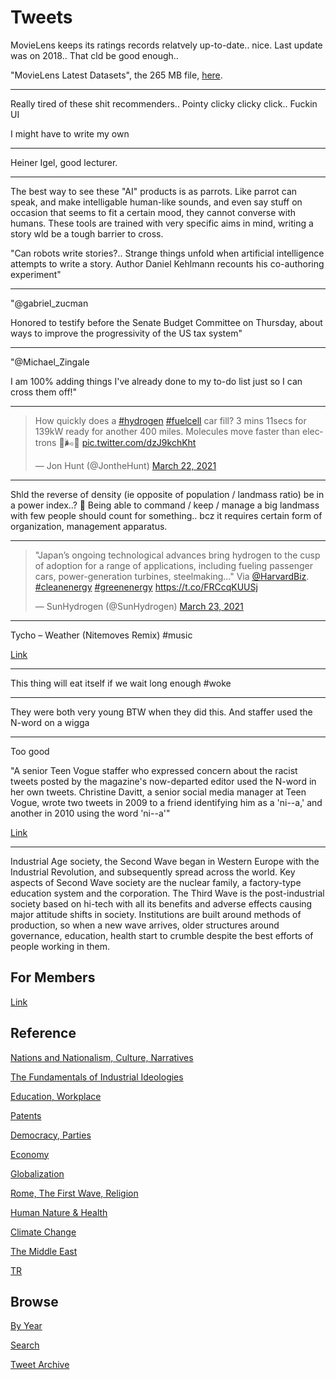 # Tweets

MovieLens keeps its ratings records relatvely up-to-date.. nice. Last
update was on 2018..  That cld be good enough..

"MovieLens Latest Datasets", the 265 MB file, [here](https://grouplens.org/datasets/movielens/).

---

Really tired of these shit recommenders.. Pointy clicky clicky click.. Fuckin UI

I might have to write my own

---

Heiner Igel, good lecturer. 

---

The best way to see these "AI" products is as parrots. Like parrot can
speak, and make intelligable human-like sounds, and even say stuff on
occasion that seems to fit a certain mood, they cannot converse with
humans. These tools are trained with very specific aims in mind,
writing a story wld be a tough barrier to cross.

"Can robots write stories?.. Strange things unfold when artificial
intelligence attempts to write a story. Author Daniel Kehlmann
recounts his co-authoring experiment"

---

"@gabriel_zucman

Honored to testify before the Senate Budget Committee on Thursday,
about ways to improve the progressivity of the US tax system"

---

"@Michael_Zingale

I am 100% adding things I've already done to my to-do list just so I
can cross them off!"

---

<blockquote class="twitter-tweet"><p lang="en" dir="ltr">How quickly does a <a href="https://twitter.com/hashtag/hydrogen?src=hash&amp;ref_src=twsrc%5Etfw">#hydrogen</a> <a href="https://twitter.com/hashtag/fuelcell?src=hash&amp;ref_src=twsrc%5Etfw">#fuelcell</a> car fill? 3 mins 11secs for 139kW ready for another 400 miles. Molecules move faster than electrons 💪🌬🍃 <a href="https://t.co/dzJ9kchKht">pic.twitter.com/dzJ9kchKht</a></p>&mdash; Jon Hunt (@JontheHunt) <a href="https://twitter.com/JontheHunt/status/1374136078748286983?ref_src=twsrc%5Etfw">March 22, 2021</a></blockquote> <script async src="https://platform.twitter.com/widgets.js" charset="utf-8"></script>

---

Shld the reverse of density (ie opposite of population / landmass
ratio) be in a power index..? 🤔 Being able to command / keep / manage
a big landmass with few people should count for something.. bcz it
requires certain form of organization, management apparatus.

---

<blockquote class="twitter-tweet"><p lang="en" dir="ltr">&quot;Japan’s ongoing technological advances bring hydrogen to the cusp of adoption for a range of applications, including fueling passenger cars, power-generation turbines, steelmaking...&quot; Via <a href="https://twitter.com/HarvardBiz?ref_src=twsrc%5Etfw">@HarvardBiz</a>. <a href="https://twitter.com/hashtag/cleanenergy?src=hash&amp;ref_src=twsrc%5Etfw">#cleanenergy</a> <a href="https://twitter.com/hashtag/greenenergy?src=hash&amp;ref_src=twsrc%5Etfw">#greenenergy</a> <a href="https://t.co/FRCcqKUUSj">https://t.co/FRCcqKUUSj</a></p>&mdash; SunHydrogen (@SunHydrogen) <a href="https://twitter.com/SunHydrogen/status/1374360619714019336?ref_src=twsrc%5Etfw">March 23, 2021</a></blockquote> <script async src="https://platform.twitter.com/widgets.js" charset="utf-8"></script>

---

Tycho – Weather (Nitemoves Remix) \#music

[Link](https://youtu.be/B22caOZewow)

---

This thing will eat itself if we wait long enough \#woke

---

They were both very young BTW when they did this. And staffer used the
N-word on a wigga

---

Too good

"A senior Teen Vogue staffer who expressed concern about the racist
tweets posted by the magazine's now-departed editor used the N-word in
her own tweets. Christine Davitt, a senior social media manager at
Teen Vogue, wrote two tweets in 2009 to a friend identifying him as a
'ni--a,' and another in 2010 using the word 'ni--a'"

[Link](https://www.dailymail.co.uk/news/article-9385117/Teen-Vogue-staffer-supported-ouster-new-editor-used-N-word-decade-old-tweets.html)

---

Industrial Age society, the Second Wave began in Western Europe with
the Industrial Revolution, and subsequently spread across the
world. Key aspects of Second Wave society are the nuclear family, a
factory-type education system and the corporation. The Third Wave is
the post-industrial society based on hi-tech with all its benefits and
adverse effects causing major attitude shifts in society. Institutions
are built around methods of production, so when a new wave arrives,
older structures around governance, education, health start to crumble
despite the best efforts of people working in them.

## For Members

[Link](https://thirdwave-members.herokuapp.com)

## Reference

[Nations and Nationalism, Culture, Narratives](/2013/02/nations-and-nationalism.md)

[The Fundamentals of Industrial Ideologies](/2011/04/fundamentals-of-industrial-ideologies.md)

[Education, Workplace](2017/09/education-workplace.md)

[Patents](/2018/09/patents.md)

[Democracy, Parties](/2016/11/democracy.md)

[Economy](/2018/05/economy.md)

[Globalization](/2018/09/globalization.md)

[Rome, The First Wave, Religion](/2017/12/rome.md)

[Human Nature & Health](/2020/07/human-nature.md)

[Climate Change](/2018/12/climate.md)

[The Middle East](/2019/07/middleeast.md)

[TR](../tr)

## Browse

[By Year](years.md)

[Search](search.html)

[Tweet Archive](/tweets/README.md)


